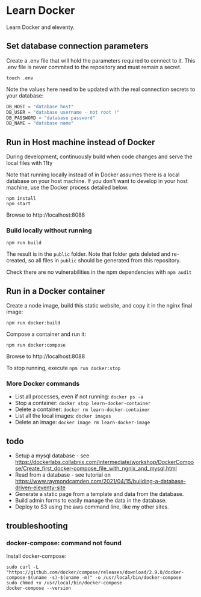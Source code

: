 # Learn Docker
Learn Docker and eleventy.

## Set database connection parameters
Create a .env file that will hold the parameters required to connect to it.
This .env file is never commited to the repository and must remain a secret.

```shell
touch .env
```

Note the values here need to be updated with the real connection secrets to your database:

```javascript
DB_HOST = "database host"
DB_USER = "database username - not root !"
DB_PASSWORD = "database password"
DB_NAME = "database name"
```

## Run in Host machine instead of Docker
During development, continuously build when code changes and serve the local files with 11ty

Note that running locally instead of in Docker assumes there is a local database on your host machine.
If you don't want to develop in your host machine, use the Docker process detailed below.

```shell
npm install
npm start
```

Browse to http://localhost:8088

### Build locally without running
```shell
npm run build
```

The result is in the `public` folder. Note that folder gets deleted and re-created, so all files in `public` should be generated from this repository.

Check there are no vulnerabilities in the npm dependencies with `npm audit`

## Run in a Docker container
Create a node image, build this static website, and copy it in the nginx final image:

```shell
npm run docker:build
```

Compose a container and run it:

```shell
npm run docker:compose
```

Browse to http://localhost:8088

To stop running, execute `npm run docker:stop`

### More Docker commands
- List all processes, even if not running: `docker ps -a`
- Stop a container: `docker stop learn-docker-container`
- Delete a container: `docker rm learn-docker-container`
- List all the local images: `docker images`
- Delete an image: `docker image rm learn-docker-image`

## todo
- Setup a mysql database - see https://dockerlabs.collabnix.com/intermediate/workshop/DockerCompose/Create_first_docker-compose_file_with_ngnix_and_mysql.html
- Read from a database - see tutorial on https://www.raymondcamden.com/2021/04/15/building-a-database-driven-eleventy-site
- Generate a static page from a template and data from the database.
- Build admin forms to easily manage the data in the database.
- Deploy to S3 using the aws command line, like my other sites.

## troubleshooting

### docker-compose: command not found
Install docker-compose:

```
sudo curl -L "https://github.com/docker/compose/releases/download/2.9.0/docker-compose-$(uname -s)-$(uname -m)" -o /usr/local/bin/docker-compose
sudo chmod +x /usr/local/bin/docker-compose
docker-compose --version
```
